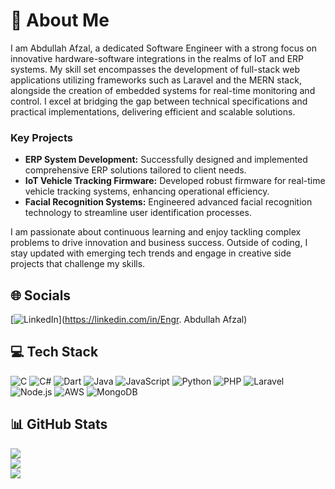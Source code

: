 # 💫 About Me
I am Abdullah Afzal, a dedicated Software Engineer with a strong focus on innovative hardware-software integrations in the realms of IoT and ERP systems. My skill set encompasses the development of full-stack web applications utilizing frameworks such as Laravel and the MERN stack, alongside the creation of embedded systems for real-time monitoring and control. I excel at bridging the gap between technical specifications and practical implementations, delivering efficient and scalable solutions.

### Key Projects
- **ERP System Development:** Successfully designed and implemented comprehensive ERP solutions tailored to client needs.
- **IoT Vehicle Tracking Firmware:** Developed robust firmware for real-time vehicle tracking systems, enhancing operational efficiency.
- **Facial Recognition Systems:** Engineered advanced facial recognition technology to streamline user identification processes.

I am passionate about continuous learning and enjoy tackling complex problems to drive innovation and business success. Outside of coding, I stay updated with emerging tech trends and engage in creative side projects that challenge my skills.

## 🌐 Socials
[![LinkedIn](https://img.shields.io/badge/LinkedIn-%230077B5.svg?logo=linkedin&logoColor=white)](https://linkedin.com/in/Engr. Abdullah Afzal) 

## 💻 Tech Stack
![C](https://img.shields.io/badge/c-%2300599C.svg?style=for-the-badge&logo=c&logoColor=white) ![C#](https://img.shields.io/badge/c%23-%23239120.svg?style=for-the-badge&logo=csharp&logoColor=white) ![Dart](https://img.shields.io/badge/dart-%230175C2.svg?style=for-the-badge&logo=dart&logoColor=white) ![Java](https://img.shields.io/badge/java-%23ED8B00.svg?style=for-the-badge&logo=openjdk&logoColor=white) ![JavaScript](https://img.shields.io/badge/javascript-%23323330.svg?style=for-the-badge&logo=javascript&logoColor=%23F7DF1E) ![Python](https://img.shields.io/badge/python-3670A0?style=for-the-badge&logo=python&logoColor=ffdd54) ![PHP](https://img.shields.io/badge/php-%23777BB4.svg?style=for-the-badge&logo=php&logoColor=white) ![Laravel](https://img.shields.io/badge/laravel-%23FF2D20.svg?style=for-the-badge&logo=laravel&logoColor=white) ![Node.js](https://img.shields.io/badge/node.js-6DA55F?style=for-the-badge&logo=node.js&logoColor=white) ![AWS](https://img.shields.io/badge/AWS-%23FF9900.svg?style=for-the-badge&logo=amazon-aws&logoColor=white) ![MongoDB](https://img.shields.io/badge/MongoDB-%234ea94b.svg?style=for-the-badge&logo=mongodb&logoColor=white)

## 📊 GitHub Stats
![](https://github-readme-stats.vercel.app/api?username=afzalabdullah&theme=dark&hide_border=false&include_all_commits=true&count_private=true)<br/>
![](https://github-readme-streak-stats.herokuapp.com/?user=afzalabdullah&theme=dark&hide_border=false)<br/>
![](https://github-readme-stats.vercel.app/api/top-langs/?username=afzalabdullah&theme=dark&hide_border=false&include_all_commits=true&count_private=true&layout=compact)

